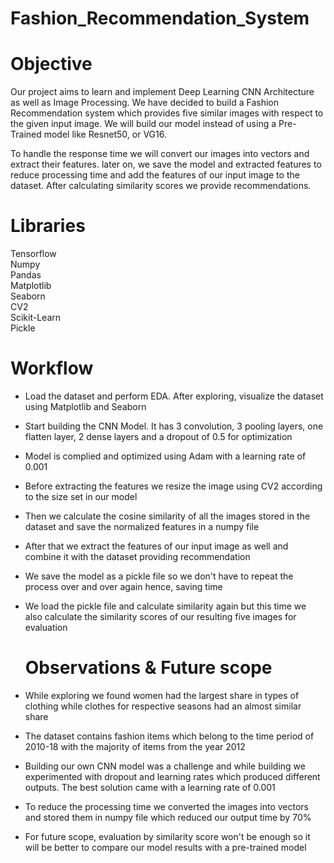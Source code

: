 # Fashion_Recommendation_System

# Objective
Our project aims to learn and implement Deep Learning CNN Architecture as well as Image Processing. We have decided to build a Fashion Recommendation system which provides five similar images with respect to the given input image. We will build our model instead of using a Pre-Trained model like Resnet50, or VG16. 

To handle the response time we will convert our images into vectors and extract their features. later on, we save the model and extracted features to reduce processing time and add the features of our input image to the dataset. After calculating similarity scores we provide recommendations.

# Libraries

Tensorflow  
Numpy  
Pandas  
Matplotlib  
Seaborn  
CV2  
Scikit-Learn  
Pickle  

# Workflow 

* Load the dataset and perform EDA. After exploring, visualize the dataset using Matplotlib and Seaborn
  
* Start building the CNN Model. It has 3 convolution, 3 pooling layers, one flatten layer, 2 dense layers and a dropout of 0.5 for optimization

* Model is complied and optimized using Adam with a learning rate of 0.001

* Before extracting the features we resize the image using CV2 according to the size set in our model

* Then we calculate the cosine similarity of all the images stored in the dataset and save the normalized features in a numpy file

* After that we extract the features of our input image as well and combine it with the dataset providing recommendation

* We save the model as a pickle file so we don't have to repeat the process over and over again hence, saving time

* We load the pickle file and calculate similarity again but this time we also calculate the similarity scores of our resulting five images for evaluation


  # Observations & Future scope

* While exploring we found women had the largest share in types of clothing while clothes for respective seasons had an almost similar share

* The dataset contains fashion items which belong to the time period of 2010-18 with the majority of items from the year 2012
 
* Building our own CNN model was a challenge and while building we experimented with dropout and learning rates which produced different outputs. The best solution came with a learning rate of 0.001
 
* To reduce the processing time we converted the images into vectors and stored them in numpy file which reduced our output time by 70%
 
* For future scope, evaluation by similarity score won't be enough so it will be better to compare our model results with a pre-trained model
